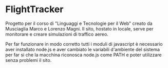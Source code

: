 # FlightTracker
Progetto per il corso di "Linguaggi e Tecnologie per il Web" creato da Musciaglia Marco e Lorenzo Magni.
Il sito, hostato in locale, serve per monitorare e creare simulazioni di traffico aereo.


Per far funzionare in modo corretto tutti i moduli di javascript è necessario aver installato node.js e aver cambiato le variabili d'ambiente del sistema per far si che la macchina riconosca node.js come PATH e poter utilizzare senza problemi il sito.